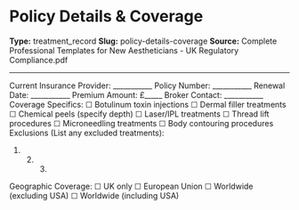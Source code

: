 # Policy Details & Coverage

**Type:** treatment_record
**Slug:** policy-details-coverage
**Source:** Complete Professional Templates for New Aestheticians - UK Regulatory Compliance.pdf

---

Current Insurance Provider: ___________ Policy Number: ___________ Renewal Date: ___________
Premium Amount: £_____ Broker Contact: ___________
Coverage Specifics: ☐ Botulinum toxin injections ☐ Dermal filler treatments
☐ Chemical peels (specify depth) ☐ Laser/IPL treatments ☐ Thread lift procedures ☐ Microneedling
treatments ☐ Body contouring procedures
Exclusions (List any excluded treatments):
1. 2. 3.
Geographic Coverage: ☐ UK only ☐ European Union ☐ Worldwide (excluding USA) ☐ Worldwide
(including USA)